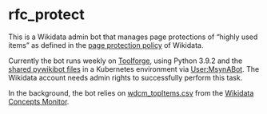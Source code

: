 # rfc_protect
This is a Wikidata admin bot that manages page protections of “highly used items” as defined in the [page protection policy](https://www.wikidata.org/wiki/Wikidata:Protection_policy) of Wikidata.

Currently the bot runs weekly on [Toolforge](https://wikitech.wikimedia.org/wiki/Portal:Toolforge), using Python 3.9.2 and the [shared pywikibot files](https://wikitech.wikimedia.org/wiki/Help:Toolforge/Pywikibot#Using_the_shared_Pywikibot_files_(recommended_setup)) in a Kubernetes environment via [User:MsynABot](https://www.wikidata.org/wiki/User:MsynABot). The Wikidata account needs admin rights to successfully perform this task.

In the background, the bot relies on [wdcm_topItems.csv](https://analytics.wikimedia.org/published/datasets/wmde-analytics-engineering/wdcm/etl/wdcm_topItems.csv) from the [Wikidata Concepts Monitor](https://wikidata-analytics.wmcloud.org/app/WikidataAnalytics).